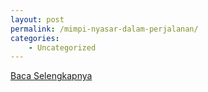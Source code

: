 ```yaml
---
layout: post
permalink: /mimpi-nyasar-dalam-perjalanan/
categories:
    - Uncategorized
---
```


[Baca Selengkapnya](/07)